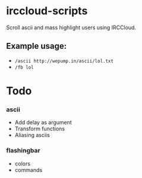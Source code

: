 # irccloud-scripts

Scroll ascii and mass highlight users using IRCCloud.


## Example usage: 

- `/ascii http://wepump.in/ascii/lol.txt`
- `/fb lol`

# Todo

### ascii
- Add delay as argument
- Transform functions
- Aliasing asciis

### flashingbar
- colors
- commands